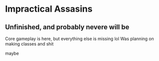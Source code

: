 # Impractical Assasins
## Unfinished, and probably nevere will be
Core gameplay is here, but everything else is missing lol
Was planning on making classes and shit 

maybe
